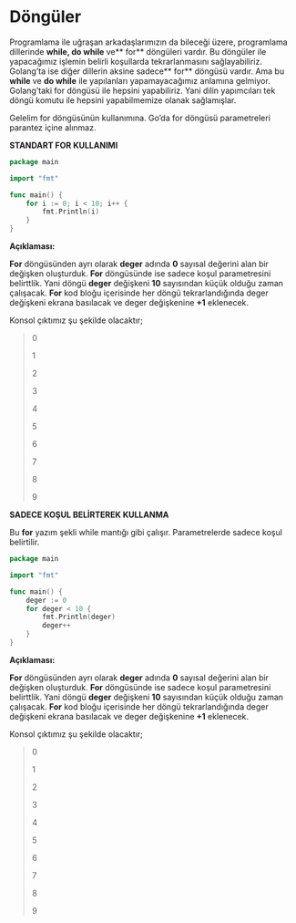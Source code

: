 # Döngüler

Programlama ile uğraşan arkadaşlarımızın da bileceği üzere, programlama dillerinde **while, do while** ve** for** döngüleri vardır. Bu döngüler ile yapacağımız işlemin belirli koşullarda tekrarlanmasını sağlayabiliriz. Golang’ta ise diğer dillerin aksine sadece** for** döngüsü vardır. Ama bu **while** ve **do while** ile yapılanları yapamayacağımız anlamına gelmiyor. Golang’taki for döngüsü ile hepsini yapabiliriz. Yani dilin yapımcıları tek döngü komutu ile hepsini yapabilmemize olanak sağlamışlar.

Gelelim for döngüsünün kullanımına. Go’da for döngüsü parametreleri parantez içine alınmaz.

**STANDART FOR KULLANIMI**

```go
package main

import "fmt"

func main() {
	for i := 0; i < 10; i++ {
		fmt.Println(i)
	}
}
```

**Açıklaması:**

**For** döngüsünden ayrı olarak **deger** adında **0** sayısal değerini alan bir değişken oluşturduk. **For** döngüsünde ise sadece koşul parametresini belirttlik. Yani döngü **deger** değişkeni **10** sayısından küçük olduğu zaman çalışacak. **For** kod bloğu içerisinde her döngü tekrarlandığında deger değişkeni ekrana basılacak ve deger değişkenine **+1** eklenecek.

Konsol çıktımız şu şekilde olacaktır;

> 0
>
> 1
>
> 2
>
> 3
>
> 4
>
> 5
>
> 6
>
> 7
>
> 8
>
> 9

**SADECE KOŞUL BELİRTEREK KULLANMA**

Bu **for** yazım şekli while mantığı gibi çalışır. Parametrelerde sadece koşul belirtilir.

```go
package main

import "fmt"

func main() {
	deger := 0
	for deger < 10 {
		fmt.Println(deger)
		deger++
	}
}
```

**Açıklaması:**

**For** döngüsünden ayrı olarak **deger** adında **0** sayısal değerini alan bir değişken oluşturduk. **For** döngüsünde ise sadece koşul parametresini belirttlik. Yani döngü **deger** değişkeni **10** sayısından küçük olduğu zaman çalışacak. **For** kod bloğu içerisinde her döngü tekrarlandığında deger değişkeni ekrana basılacak ve deger değişkenine **+1** eklenecek.

Konsol çıktımız şu şekilde olacaktır;

> 0
>
> 1
>
> 2
>
> 3
>
> 4
>
> 5
>
> 6
>
> 7
>
> 8
>
> 9
